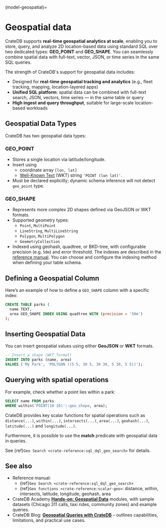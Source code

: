 (model-geospatial)=
# Geospatial data

CrateDB supports **real-time geospatial analytics at scale**, enabling you to
store, query, and analyze 2D location-based data using standard SQL over two
dedicated types: **GEO\_POINT** and **GEO\_SHAPE**. You can seamlessly combine
spatial data with full-text, vector, JSON, or time series in the same SQL
queries.

The strength of CrateDB's support for geospatial data includes:

* Designed for **real-time geospatial tracking and analytics** (e.g., fleet
  tracking, mapping, location-layered apps)
* **Unified SQL platform**: spatial data can be combined with full-text search,
  JSON, vectors, time series — in the same table or query
* **High ingest and query throughput**, suitable for large-scale location-based
  workloads

## Geospatial Data Types

CrateDB has two geospatial data types:

### GEO_POINT

* Stores a single location via latitude/longitude.
* Insert using
  * coordinate array `[lon, lat]`
  * [Well-Known Text](https://libgeos.org/specifications/wkt/) (WKT) string
    `'POINT (lon lat)'`.
* Must be declared explicitly; dynamic schema inference will not detect
  `geo_point` type.

### GEO_SHAPE

* Represents more complex 2D shapes defined via GeoJSON or WKT formats.
* Supported geometry types:
  * `Point`, `MultiPoint`
  * `LineString`, `MultiLineString`
  * `Polygon`, `MultiPolygon`
  * `GeometryCollection`
* Indexed using geohash, quadtree, or BKD-tree, with configurable precision
  (e.g. `50m`) and error threshold. The indexes are described in the [reference
  manual](https://cratedb.com/docs/crate/reference/en/latest/general/ddl/data-types.html#type-geo-shape-index).
  You can choose and configure the indexing method when defining your table
  schema.

## Defining a Geospatial Column

Here’s an example of how to define a `GEO_SHAPE` column with a specific index:

```sql
CREATE TABLE parks (
  name TEXT,
  area GEO_SHAPE INDEX USING quadtree WITH (precision = '50m')
);
```

## Inserting Geospatial Data

You can insert geospatial values using either **GeoJSON** or **WKT** formats.

```sql
-- Insert a shape (WKT format)
INSERT INTO parks (name, area)
VALUES ('My Park', 'POLYGON ((5 5, 30 5, 30 30, 5 30, 5 5))');
```

## Querying with spatial operations

For example, check whether a point lies within a park:

```sql
SELECT name FROM parks
WHERE within('POINT(10 10)'::geo_shape, area);
```

CrateDB provides key scalar functions for spatial operations such as `distance(...)`,
`within(...)`, `intersects(...)`, `area(...)`, `geohash(...)`, `latitude(...)` and `longitude(...)`.

Furthermore, it is possible to use the **match** predicate with geospatial data
in queries.

See {ref}`Geo Search <crate-reference:sql_dql_geo_search>` for details.

## See also

* Reference manual:
  * {ref}`Geo Search <crate-reference:sql_dql_geo_search>`
  * {ref}`Geo functions <crate-reference:scalar-geo>`: distance, within,
    intersects, latitude, longitude, geohash, area
* CrateDB Academy [**Hands-on: Geospatial
  Data**](https://cratedb.com/academy/fundamentals/data-modelling-with-cratedb/hands-on-geospatial-data)
  modules, with sample datasets (Chicago 311 calls, taxi rides, community zones)
  and example queries.
* CrateDB Blog: [**Geospatial Queries with
  CrateDB**](https://cratedb.com/blog/geospatial-queries-with-crate-data) –
  outlines capabilities, limitations, and practical use cases.
